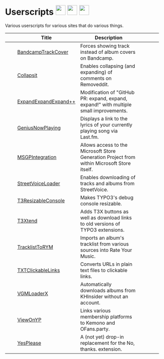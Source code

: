 # Userscripts [<img width="32px" height="32px" src="https://raw.githubusercontent.com/TheLastZombie/userscripts/master/assets/github.svg">](https://thelastzombie.github.io/userscripts/) [<img width="32px" height="32px" src="https://raw.githubusercontent.com/TheLastZombie/userscripts/master/assets/greasyfork.png">](https://greasyfork.org/en/users/216460-thelastzombie?language=js) [<img width="32px" height="32px" src="https://raw.githubusercontent.com/TheLastZombie/userscripts/master/assets/openuserjs.ico">](https://openuserjs.org/users/TheLastZombie)

Various userscripts for various sites that do various things.

|                                                                                                                                          | Title                                                                                                             | Description                                                                                 |                                                                                                                                                                                                                               |                                                                                                                                                                                                                               |
| ---------------------------------------------------------------------------------------------------------------------------------------- | ----------------------------------------------------------------------------------------------------------------- | ------------------------------------------------------------------------------------------- | ----------------------------------------------------------------------------------------------------------------------------------------------------------------------------------------------------------------------------- | ----------------------------------------------------------------------------------------------------------------------------------------------------------------------------------------------------------------------------- |
| <img width="16px" height="16px" src="https://raw.githubusercontent.com/TheLastZombie/userscripts/master/icons/BandcampTrackCover.png">   | [BandcampTrackCover](https://raw.github.com/TheLastZombie/userscripts/master/user/BandcampTrackCover.user.js)     | Forces showing track instead of album covers on Bandcamp.                                   | [<img width="16px" height="16px" src="https://raw.githubusercontent.com/TheLastZombie/userscripts/master/assets/screenshot.svg">](https://github.com/TheLastZombie/userscripts/blob/master/previews/BandcampTrackCover.png)   | [<img width="16px" height="16px" src="https://raw.githubusercontent.com/TheLastZombie/userscripts/master/assets/changelog.svg">](https://github.com/TheLastZombie/userscripts/blob/master/changelogs/BandcampTrackCover.md)   |
| <img width="16px" height="16px" src="https://raw.githubusercontent.com/TheLastZombie/userscripts/master/icons/Collapsit.ico">            | [Collapsit](https://raw.github.com/TheLastZombie/userscripts/master/user/Collapsit.user.js)                       | Enables collapsing (and expanding) of comments on Removeddit.                               | [<img width="16px" height="16px" src="https://raw.githubusercontent.com/TheLastZombie/userscripts/master/assets/screenshot.svg">](https://github.com/TheLastZombie/userscripts/blob/master/previews/Collapsit.png)            | [<img width="16px" height="16px" src="https://raw.githubusercontent.com/TheLastZombie/userscripts/master/assets/changelog.svg">](https://github.com/TheLastZombie/userscripts/blob/master/changelogs/Collapsit.md)            |
| <img width="16px" height="16px" src="https://raw.githubusercontent.com/TheLastZombie/userscripts/master/icons/ExpandExpandExpand++.png"> | [ExpandExpandExpand++](https://raw.github.com/TheLastZombie/userscripts/master/user/ExpandExpandExpand++.user.js) | Modification of "GitHub PR: expand, expand, expand!" with multiple small improvements.      | [<img width="16px" height="16px" src="https://raw.githubusercontent.com/TheLastZombie/userscripts/master/assets/screenshot.svg">](https://github.com/TheLastZombie/userscripts/blob/master/previews/ExpandExpandExpand++.gif) | [<img width="16px" height="16px" src="https://raw.githubusercontent.com/TheLastZombie/userscripts/master/assets/changelog.svg">](https://github.com/TheLastZombie/userscripts/blob/master/changelogs/ExpandExpandExpand++.md) |
| <img width="16px" height="16px" src="https://raw.githubusercontent.com/TheLastZombie/userscripts/master/icons/GeniusNowPlaying.ico">     | [GeniusNowPlaying](https://raw.github.com/TheLastZombie/userscripts/master/user/GeniusNowPlaying.user.js)         | Displays a link to the lyrics of your currently playing song via Last.fm.                   | [<img width="16px" height="16px" src="https://raw.githubusercontent.com/TheLastZombie/userscripts/master/assets/screenshot.svg">](https://github.com/TheLastZombie/userscripts/blob/master/previews/GeniusNowPlaying.png)     | [<img width="16px" height="16px" src="https://raw.githubusercontent.com/TheLastZombie/userscripts/master/assets/changelog.svg">](https://github.com/TheLastZombie/userscripts/blob/master/changelogs/GeniusNowPlaying.md)     |
| <img width="16px" height="16px" src="https://raw.githubusercontent.com/TheLastZombie/userscripts/master/icons/MSGPIntegration.ico">      | [MSGPIntegration](https://raw.github.com/TheLastZombie/userscripts/master/user/MSGPIntegration.user.js)           | Allows access to the Microsoft Store Generation Project from within Microsoft Store itself. | [<img width="16px" height="16px" src="https://raw.githubusercontent.com/TheLastZombie/userscripts/master/assets/screenshot.svg">](https://github.com/TheLastZombie/userscripts/blob/master/previews/MSGPIntegration.gif)      | [<img width="16px" height="16px" src="https://raw.githubusercontent.com/TheLastZombie/userscripts/master/assets/changelog.svg">](https://github.com/TheLastZombie/userscripts/blob/master/changelogs/MSGPIntegration.md)      |
| <img width="16px" height="16px" src="https://raw.githubusercontent.com/TheLastZombie/userscripts/master/icons/StreetVoiceLoader.ico">    | [StreetVoiceLoader](https://raw.github.com/TheLastZombie/userscripts/master/user/StreetVoiceLoader.user.js)       | Enables downloading of tracks and albums from StreetVoice.                                  | [<img width="16px" height="16px" src="https://raw.githubusercontent.com/TheLastZombie/userscripts/master/assets/screenshot.svg">](https://github.com/TheLastZombie/userscripts/blob/master/previews/StreetVoiceLoader.png)    | [<img width="16px" height="16px" src="https://raw.githubusercontent.com/TheLastZombie/userscripts/master/assets/changelog.svg">](https://github.com/TheLastZombie/userscripts/blob/master/changelogs/StreetVoiceLoader.md)    |
| <img width="16px" height="16px" src="https://raw.githubusercontent.com/TheLastZombie/userscripts/master/icons/T3ResizableConsole.png">   | [T3ResizableConsole](https://raw.github.com/TheLastZombie/userscripts/master/user/T3ResizableConsole.user.js)     | Makes TYPO3's debug console resizable.                                                      | [<img width="16px" height="16px" src="https://raw.githubusercontent.com/TheLastZombie/userscripts/master/assets/screenshot.svg">](https://github.com/TheLastZombie/userscripts/blob/master/previews/T3ResizableConsole.png)   | [<img width="16px" height="16px" src="https://raw.githubusercontent.com/TheLastZombie/userscripts/master/assets/changelog.svg">](https://github.com/TheLastZombie/userscripts/blob/master/changelogs/T3ResizableConsole.md)   |
| <img width="16px" height="16px" src="https://raw.githubusercontent.com/TheLastZombie/userscripts/master/icons/T3Xtend.ico">              | [T3Xtend](https://raw.github.com/TheLastZombie/userscripts/master/user/T3Xtend.user.js)                           | Adds T3X buttons as well as download links to old versions of TYPO3 extensions.             | [<img width="16px" height="16px" src="https://raw.githubusercontent.com/TheLastZombie/userscripts/master/assets/screenshot.svg">](https://github.com/TheLastZombie/userscripts/blob/master/previews/T3Xtend.png)              | [<img width="16px" height="16px" src="https://raw.githubusercontent.com/TheLastZombie/userscripts/master/assets/changelog.svg">](https://github.com/TheLastZombie/userscripts/blob/master/changelogs/T3Xtend.md)              |
| <img width="16px" height="16px" src="https://raw.githubusercontent.com/TheLastZombie/userscripts/master/icons/TracklistToRYM.png">       | [TracklistToRYM](https://raw.github.com/TheLastZombie/userscripts/master/user/TracklistToRYM.user.js)             | Imports an album's tracklist from various sources into Rate Your Music.                     | [<img width="16px" height="16px" src="https://raw.githubusercontent.com/TheLastZombie/userscripts/master/assets/screenshot.svg">](https://github.com/TheLastZombie/userscripts/blob/master/previews/TracklistToRYM.gif)       | [<img width="16px" height="16px" src="https://raw.githubusercontent.com/TheLastZombie/userscripts/master/assets/changelog.svg">](https://github.com/TheLastZombie/userscripts/blob/master/changelogs/TracklistToRYM.md)       |
| <img width="16px" height="16px" src="https://raw.githubusercontent.com/TheLastZombie/userscripts/master/icons/TXTClickableLinks.png">    | [TXTClickableLinks](https://raw.github.com/TheLastZombie/userscripts/master/user/TXTClickableLinks.user.js)       | Converts URLs in plain text files to clickable links.                                       | [<img width="16px" height="16px" src="https://raw.githubusercontent.com/TheLastZombie/userscripts/master/assets/screenshot.svg">](https://github.com/TheLastZombie/userscripts/blob/master/previews/TXTClickableLinks.gif)    | [<img width="16px" height="16px" src="https://raw.githubusercontent.com/TheLastZombie/userscripts/master/assets/changelog.svg">](https://github.com/TheLastZombie/userscripts/blob/master/changelogs/TXTClickableLinks.md)    |
| <img width="16px" height="16px" src="https://raw.githubusercontent.com/TheLastZombie/userscripts/master/icons/VGMLoaderX.ico">           | [VGMLoaderX](https://raw.github.com/TheLastZombie/userscripts/master/user/VGMLoaderX.user.js)                     | Automatically downloads albums from KHInsider without an account.                           | [<img width="16px" height="16px" src="https://raw.githubusercontent.com/TheLastZombie/userscripts/master/assets/screenshot.svg">](https://github.com/TheLastZombie/userscripts/blob/master/previews/VGMLoaderX.gif)           | [<img width="16px" height="16px" src="https://raw.githubusercontent.com/TheLastZombie/userscripts/master/assets/changelog.svg">](https://github.com/TheLastZombie/userscripts/blob/master/changelogs/VGMLoaderX.md)           |
| <img width="16px" height="16px" src="https://raw.githubusercontent.com/TheLastZombie/userscripts/master/icons/ViewOnYP.ico">             | [ViewOnYP](https://raw.github.com/TheLastZombie/userscripts/master/user/ViewOnYP.user.js)                         | Links various membership platforms to Kemono and OFans.party.                               | [<img width="16px" height="16px" src="https://raw.githubusercontent.com/TheLastZombie/userscripts/master/assets/screenshot.svg">](https://github.com/TheLastZombie/userscripts/blob/master/previews/ViewOnYP.gif)             | [<img width="16px" height="16px" src="https://raw.githubusercontent.com/TheLastZombie/userscripts/master/assets/changelog.svg">](https://github.com/TheLastZombie/userscripts/blob/master/changelogs/ViewOnYP.md)             |
| <img width="16px" height="16px" src="https://raw.githubusercontent.com/TheLastZombie/userscripts/master/icons/YesPlease.png">            | [YesPlease](https://raw.github.com/TheLastZombie/userscripts/master/user/YesPlease.user.js)                       | A (not yet) drop-in replacement for the No, thanks. extension.                              | [<img width="16px" height="16px" src="https://raw.githubusercontent.com/TheLastZombie/userscripts/master/assets/screenshot.svg">](https://github.com/TheLastZombie/userscripts/blob/master/previews/YesPlease.png)            | [<img width="16px" height="16px" src="https://raw.githubusercontent.com/TheLastZombie/userscripts/master/assets/changelog.svg">](https://github.com/TheLastZombie/userscripts/blob/master/changelogs/YesPlease.md)            |
